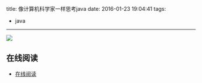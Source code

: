 title: 像计算机科学家一样思考java
date: 2016-01-23 19:04:41
tags:
  - java
---

![](http://www.ituring.com.cn//download/01R60E8Ru5wy)

<!--more-->

## 在线阅读 ##

+ [在线阅读](http://www.ituring.com.cn/minibook/69)
